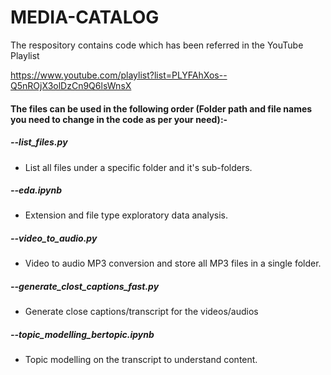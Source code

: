 # MEDIA-CATALOG

The respository contains code which has been referred in the YouTube Playlist 

https://www.youtube.com/playlist?list=PLYFAhXos--Q5nROjX3olDzCn9Q6lsWnsX



#### The files can be used in the following order (Folder path and file names you need to change in the code as per your need):-

##### --list_files.py     
-  List all files under a specific folder and it's sub-folders.
##### --eda.ipynb
-  Extension and file type exploratory data analysis.
##### --video_to_audio.py
-  Video to audio MP3 conversion and store all MP3 files in a single folder.
##### --generate_clost_captions_fast.py
- Generate close captions/transcript for the videos/audios
##### --topic_modelling_bertopic.ipynb
- Topic modelling on the transcript to understand content.
